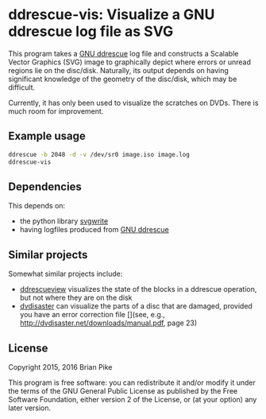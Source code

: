 # ddrescue-vis: Visualize a GNU ddrescue log file as SVG

This program takes a [GNU ddrescue](https://www.gnu.org/software/ddrescue/)
log file and constructs a Scalable Vector Graphics (SVG) image to
graphically depict where errors or unread regions lie on the disc/disk.
Naturally, its output depends on having significant knowledge of
the geometry of the disc/disk, which may be difficult.

Currently, it has only been used to visualize the scratches
on DVDs.
There is much room for improvement.

## Example usage
```bash
ddrescue -b 2048 -d -v /dev/sr0 image.iso image.log
ddrescue-vis
```

## Dependencies
This depends on:
 * the python library [svgwrite](https://pypi.python.org/pypi/svgwrite/)
 * having logfiles produced from [GNU ddrescue](https://www.gnu.org/software/ddrescue/)

## Similar projects
Somewhat similar projects include:
 * [ddrescueview](http://ddrescueview.sourceforge.net) visualizes the state of the blocks in a ddrescue operation, but not where they are on the disk
 * [dvdisaster](http://dvdisaster.net/) can visualize the parts of a disc that are damaged, provided you have an error correction file [](see, e.g., http://dvdisaster.net/downloads/manual.pdf, page 23)

## License
Copyright 2015, 2016  Brian Pike

This program is free software: you can redistribute it and/or modify
it under the terms of the GNU General Public License as published by
the Free Software Foundation, either version 2 of the License, or
(at your option) any later version.

